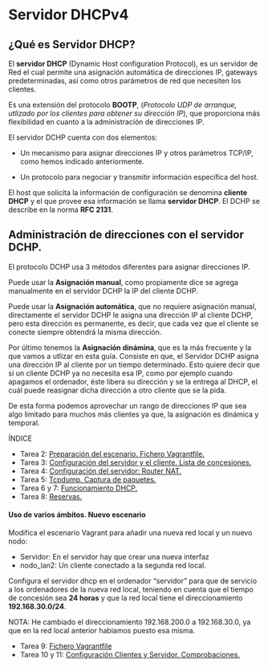 # Servidor DHCPv4

## ¿Qué es Servidor DHCP?

El **servidor DHCP** (Dynamic Host configuration Protocol), es un servidor de Red el cual permite una asignación automática de direcciones IP, gateways predeterminadas, así como otros parámetros de red que necesiten los clientes. 

Es una extensión del protocolo **BOOTP**, (*Protocolo UDP de arranque, utlizado por los clientes para obtener su dirección IP*), que proporciona más flexibilidad en cuanto a la administración de direcciones IP. 

El servidor DCHP cuenta con dos elementos: 

* Un mecanismo para asignar direcciones IP y otros parámetros TCP/IP, como hemos indicado anteriormente.

* Un protocolo para negociar y transmitir información específica del host.

El host que solicita la información de configuración se denomina **cliente DHCP** y el que provee esa información se llama **servidor DHCP**. El DCHP se describe en la norma **RFC 2131**.

## Administración de direcciones con el servidor DCHP.

El protocolo DCHP usa 3 métodos diferentes para asignar direcciones IP. 

Puede usar la **Asignación manual**, como propiamente dice se agrega manualmente en el servidor DCHP la IP del cliente DCHP. 

Puede usar la **Asignación automática**, que no requiere asignación manual, directamente el servidor DCHP le asigna una dirección IP al cliente DCHP, pero esta dirección es permanente, es decir, que cada vez que el cliente se conecte siempre obtendrá la misma dirección. 

Por último tenemos la **Asignación dinámina**, que es la más frecuente y la que vamos a utlizar en esta guía. Consiste en que, el Servidor DCHP asigna una dirección IP al cliente por un tiempo determinado. Esto quiere decir que si un cliente DCHP ya no necesita esa IP, como por ejemplo cuando apagamos el ordenador, éste libera su dirección y se la entrega al DHCP, el cuál puede reasignar dicha dirección a otro cliente que se la pida.

De esta forma podemos aprovechar un rango de direcciones IP que sea algo limitado para muchos más clientes ya que, la asignación es dinámica y temporal.

ÍNDICE

* Tarea 2: [Preparación del escenario. Fichero Vagrantfile.](https://github.com/CeliaGMqrz/servidor_DHCPv4/blob/main/t2_preparacion_escenario.md)
* Tarea 3: [Configuración del servidor y el cliente. Lista de concesiones.](https://github.com/CeliaGMqrz/servidor_DHCPv4/blob/main/t3_configuracion_servidor_y_cliente_dchp.md)
* Tarea 4: [Configuración del servidor: Router NAT.](https://github.com/CeliaGMqrz/servidor_DHCPv4/blob/main/t4_router_nat.md)
* Tarea 5: [Tcpdump. Captura de paquetes.](https://github.com/CeliaGMqrz/servidor_DHCPv4/blob/main/t5_tcpdump.md)
* Tarea 6 y 7: [Funcionamiento DHCP.](https://github.com/CeliaGMqrz/servidor_DHCPv4/blob/main/t6_funcionamiento_dchp.md)
* Tarea 8: [Reservas.](https://github.com/CeliaGMqrz/servidor_DHCPv4/blob/main/t8_reservas.md)

#### Uso de varios ámbitos. Nuevo escenario

Modifica el escenario Vagrant para añadir una nueva red local y un nuevo nodo:

* Servidor: En el servidor hay que crear una nueva interfaz
* nodo_lan2: Un cliente conectado a la segunda red local.

Configura el servidor dhcp en el ordenador “servidor” para que de servicio a los ordenadores de la nueva red local, teniendo en cuenta que el tiempo de concesión sea **24 horas** y que la red local tiene el direccionamiento **192.168.30.0/24**. 

NOTA: He cambiado el direccionamiento 192.168.200.0 a 192.168.30.0, ya que en la red local anterior habiamos puesto esa misma.


* Tarea 9: [Fichero Vagrantfile](https://github.com/CeliaGMqrz/servidor_DHCPv4/blob/main/t9_vagrantfile.md)
* Tarea 10 y 11: [Configuración Clientes y Servidor. Comprobaciones.](https://github.com/CeliaGMqrz/servidor_DHCPv4/blob/main/t10_configuracion.md)